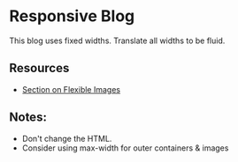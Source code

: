 # Responsive Blog

This blog uses fixed widths. Translate all widths to be fluid.

## Resources
* [Section on Flexible Images](http://css-tricks.com/rundown-of-handling-flexible-media/)

## Notes:
* Don't change the HTML.
* Consider using max-width for outer containers & images
